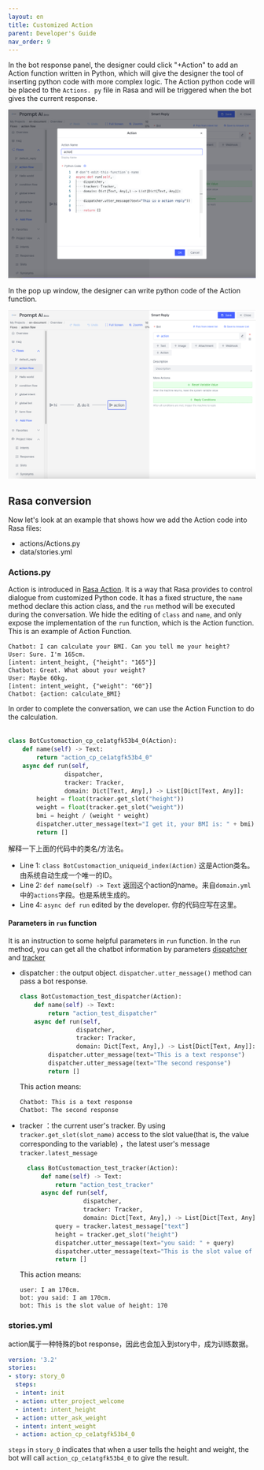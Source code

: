 ```yaml
---
layout: en
title: Customized Action
parent: Developer's Guide
nav_order: 9
---
```


In the bot response panel, the designer could click "+Action" to add an Action function written in Python, which will give the designer the tool of inserting python code with more complex logic.  The Action python code will be placed to the `Actions. py` file in Rasa and will be triggered when the bot gives the current response.  

![action-02](/assets/images/tutorial/action/action-02.png)

In the pop up window, the designer can write python code of the Action function.  

![action-01](/assets/images/tutorial/action/action-01.png)


## Rasa conversion
Now let's look at an example that shows how we add the Action code into Rasa files:  

- actions/Actions.py
- data/stories.yml

### Actions.py

Action is introduced in [Rasa Action](https://rasa.com/docs/rasa/action-server/sdk-actions/). It is a way that Rasa provides to control dialogue from customized Python code. It has a fixed structure, the `name` method declare this action class, and the `run` method will be executed during the conversation. We hide the editing of `class` and `name`, and only expose the implementation of the `run` function, which is the Action function. This is an example of Action Function.

```text
Chatbot: I can calculate your BMI. Can you tell me your height?
User: Sure. I'm 165cm.                                               [intent: intent_height, {"height": "165"}]
Chatbot: Great. What about your weight?
User: Maybe 60kg.                                                    [intent: intent_weight, {"weight": "60"}]
Chatbot: {action: calculate_BMI}
```
In order to complete the conversation, we can use the Action Function to do the calculation.

```python

class BotCustomaction_cp_ce1atgfk53b4_0(Action):
    def name(self) -> Text:
        return "action_cp_ce1atgfk53b4_0"
    async def run(self,
                dispatcher,
                tracker: Tracker,
                domain: Dict[Text, Any],) -> List[Dict[Text, Any]]:
        height = float(tracker.get_slot("height"))
        weight = float(tracker.get_slot("weight"))
        bmi = height / (weight * weight)
        dispatcher.utter_message(text="I get it, your BMI is: " + bmi)
        return []
```

解释一下上面的代码中的类名/方法名。
- Line 1: `class BotCustomaction_uniqueid_index(Action)` 这是Action类名。由系统自动生成一个唯一的ID。
- Line 2: `def name(self) -> Text` 返回这个action的name。来自`domain.yml`中的`actions`字段。也是系统生成的。
- Line 4: `async def run` edited by the developer. 你的代码应写在这里。

#### Parameters in `run` function
It is an instruction to some helpful parameters in `run` function.
In the `run` method, you can get all the chatbot information by parameters [dispatcher](https://rasa.com/docs/rasa/action-server/sdk-dispatcher/) and [tracker](https://rasa.com/docs/rasa/action-server/sdk-tracker) 
- dispatcher : the output object. `dispatcher.utter_message()` method can pass a bot response.
  ```python
  class BotCustomaction_test_dispatcher(Action):
      def name(self) -> Text:
          return "action_test_dispatcher"
      async def run(self,
                  dispatcher,
                  tracker: Tracker,
                  domain: Dict[Text, Any],) -> List[Dict[Text, Any]]:
          dispatcher.utter_message(text="This is a text response")
          dispatcher.utter_message(text="The second response")
          return []
  ```
  This action means:
  ```text
  Chatbot: This is a text response
  Chatbot: The second response
  ```
- tracker ：the current user's tracker. By using `tracker.get_slot(slot_name)` access to the slot value(that is, the value corresponding to the variable) ，the latest user's message `tracker.latest_message`
    ```python
      class BotCustomaction_test_tracker(Action):
          def name(self) -> Text:
              return "action_test_tracker"
          async def run(self,
                      dispatcher,
                      tracker: Tracker,
                      domain: Dict[Text, Any],) -> List[Dict[Text, Any]]:
              query = tracker.latest_message["text"]
              height = tracker.get_slot("height")
              dispatcher.utter_message(text="you said: " + query)
              dispatcher.utter_message(text="This is the slot value of height" + height)
              return []
    ```
    This action means:
    ```text
    user: I am 170cm.
    bot: you said: I am 170cm.
    bot: This is the slot value of height: 170
    ```

### stories.yml
action属于一种特殊的bot response，因此也会加入到story中，成为训练数据。
```yaml
version: '3.2'
stories:
- story: story_0
  steps:
  - intent: init
  - action: utter_project_welcome
  - intent: intent_height
  - action: utter_ask_weight
  - intent: intent_weight
  - action: action_cp_ce1atgfk53b4_0
```

`steps` in `story_0`  indicates that when a user tells the height and weight, the bot will call `action_cp_ce1atgfk53b4_0` to give the result. 
